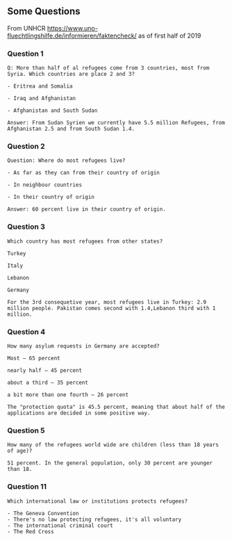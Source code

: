 ## Some Questions

From UNHCR
https://www.uno-fluechtlingshilfe.de/informieren/faktencheck/
as of first half of 2019

### Question 1
```
Q: More than half of al refugees come from 3 countries, most from Syria. Which countries are place 2 and 3?

- Eritrea and Somalia

- Iraq and Afghanistan

- Afghanistan and South Sudan
```


```
Answer: From Sudan Syrien we currently have 5.5 million Refugees, from Afghanistan 2.5 and from South Sudan 1.4.
```

### Question 2

```
Question: Where do most refugees live?

- As far as they can from their country of origin

- In neighbour countries

- In their country of origin

```

```
Answer: 60 percent live in their country of origin.
```


### Question 3

```
Which country has most refugees from other states?

Turkey

Italy

Lebanon

Germany

```
```
For the 3rd consequetive year, most refugees live in Turkey: 2.9 million people. Pakistan comes second with 1.4,Lebanon third with 1 million.
```

### Question 4
```
How many asylum requests in Germany are accepted?

Most – 65 percent

nearly half – 45 percent

about a third – 35 percent

a bit more than one fourth – 26 percent

```
```
The "protection quota" is 45.5 percent, meaning that about half of the applications are decided in some positive way.
```

### Question 5
```
How many of the refugees world wide are children (less than 18 years of age)?

51 percent. In the general population, only 30 percent are younger than 18. 

```

### Question 11
```
Which international law or institutions protects refugees? 

- The Geneva Convention
- There's no law protecting refugees, it's all voluntary 
- The international criminal court
- The Red Cross

```


